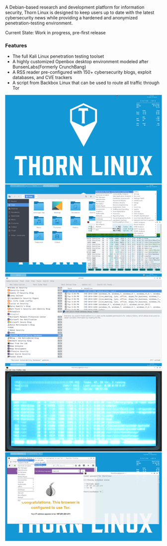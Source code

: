 ﻿A Debian-based research and development platform for information security, Thorn Linux is designed to keep users up to date with the latest cybersecurity news while providing a hardened and anonymized penetration-testing environment.

Current State: Work in progress, pre-first release

### Features
* The full Kali Linux penetration testing toolset
* A highly customized Openbox desktop environment modeled after BunsenLabs(Formerly CrunchBang)
* A RSS reader pre-configured with 150+ cybersecurity blogs, exploit databases, and CVE trackers
* A script from Backbox Linux that can be used to route all traffic through Tor

![Alt text](screen1.png?raw=true)
![Alt text](screen2.png?raw=true)
![Alt text](screen3.png?raw=true)
![Alt text](screen4.png?raw=true)
![Alt text](screen5.png?raw=true)
